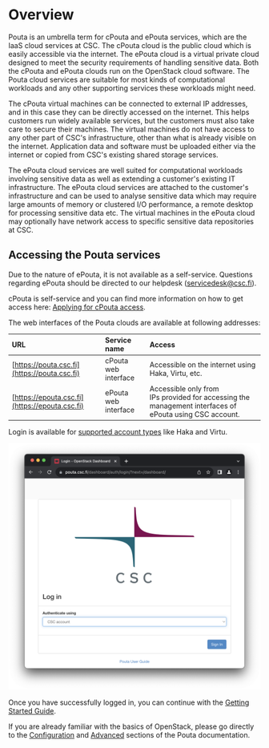 # Overview

Pouta is an umbrella term for cPouta and ePouta services, which are the 
IaaS cloud services at CSC. The cPouta cloud is the public cloud which 
is easily accessible via the internet. The ePouta cloud is a virtual 
private cloud designed to meet the security requirements of handling 
sensitive data. Both the cPouta and ePouta clouds run on the OpenStack 
cloud software. The Pouta cloud services are suitable for most kinds of 
computational workloads and any other supporting services these workloads 
might need.

The cPouta virtual machines can be connected to external IP addresses,
and in this case they can be directly accessed on the internet. This
helps customers run widely available services, but the customers must
also take care to secure their machines. The virtual machines do not
have access to any other part of CSC's infrastructure, other than what
is already visible on the internet. Application data and software must
be uploaded either via the internet or copied from CSC's existing
shared storage services.
 
The ePouta cloud services are well suited for computational workloads
involving sensitive data as well as extending a customer's existing IT
infrastructure. The ePouta cloud services are attached to the customer's
infrastructure and can be used to analyse sensitive data which may
require large amounts of memory or clustered I/O performance, a remote
desktop for processing sensitive data etc. The virtual machines in the
ePouta cloud may optionally have network access to specific sensitive
data repositories at CSC.

## Accessing the Pouta services

Due to the nature of ePouta, it is not available as a self-service. Questions regarding ePouta should be directed to our helpdesk (<servicedesk@csc.fi>).

cPouta is self-service and you can find more information on how to get access here: [Applying for cPouta access](../../accounts/how-to-add-service-access-for-project.md).

The web interfaces of the Pouta clouds are available at following addresses:

| URL | Service name | Access |
| :-------------| :-------------| :-----|
| [https://pouta.csc.fi](https://pouta.csc.fi) | cPouta web interface | Accessible on the internet using Haka, Virtu, etc. |
| [https://epouta.csc.fi](https://epouta.csc.fi) | ePouta web interface | Accessible only from IPs provided for accessing the management interfaces of ePouta using CSC account. |

Login is available for [supported account types](../../accounts/how-to-create-new-user-account.md) like Haka and Virtu.

![Pouta web login page](../img/pouta_overview_web_login.png)

Once you have successfully logged in, you can continue with the [Getting Started Guide](getting-started.md).

If you are already familiar with the basics of OpenStack, please go directly to the [Configuration](configuration.md) and [Advanced](advanced.md) sections of the Pouta documentation.
